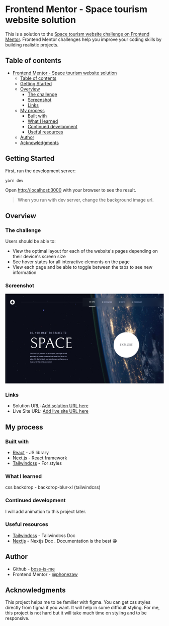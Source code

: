 # Frontend Mentor - Space tourism website solution

This is a solution to the [Space tourism website challenge on Frontend Mentor](https://www.frontendmentor.io/challenges/space-tourism-multipage-website-gRWj1URZ3). Frontend Mentor challenges help you improve your coding skills by building realistic projects. 

## Table of contents

- [Frontend Mentor - Space tourism website solution](#frontend-mentor---space-tourism-website-solution)
  - [Table of contents](#table-of-contents)
  - [Getting Started](#getting-started)
  - [Overview](#overview)
    - [The challenge](#the-challenge)
    - [Screenshot](#screenshot)
    - [Links](#links)
  - [My process](#my-process)
    - [Built with](#built-with)
    - [What I learned](#what-i-learned)
    - [Continued development](#continued-development)
    - [Useful resources](#useful-resources)
  - [Author](#author)
  - [Acknowledgments](#acknowledgments)

## Getting Started

First, run the development server:

```bash
yarn dev
```

Open [http://localhost:3000](http://localhost:3000) with your browser to see the result.

> When you run with dev server, change the background image url.

## Overview

### The challenge

Users should be able to:

- View the optimal layout for each of the website's pages depending on their device's screen size
- See hover states for all interactive elements on the page
- View each page and be able to toggle between the tabs to see new information

### Screenshot

![](./utils/Screenshot.png)

### Links

- Solution URL: [Add solution URL here](https://your-solution-url.com)
- Live Site URL: [Add live site URL here](https://your-live-site-url.com)

## My process

### Built with

- [React](https://reactjs.org/) - JS library
- [Next.js](https://nextjs.org/) - React framework
- [Tailwindcss](https://tailwindcss.com/) - For styles

### What I learned

css backdrop - backdrop-blur-xl (tailwindcss)

### Continued development

I will add animation to this project later.

### Useful resources

- [Tailwindcss](https://tailwindcss.com) - Tailwindcss Doc
- [Nextjs](https://nextjs.org) - Nextjs Doc . Documentation is the best 😁

## Author

- Github - [boss-is-me](https://github.com/boss-is-me)
- Frontend Mentor - [@phonezaw](https://www.frontendmentor.io/profile/phonezaw)

## Acknowledgments

This project helps me to be familier with figma. You can get css styles directly from figma if you want. It will help in some difficult styling. For me, this project is not hard but it will take much time on styling and to be responsive. 
